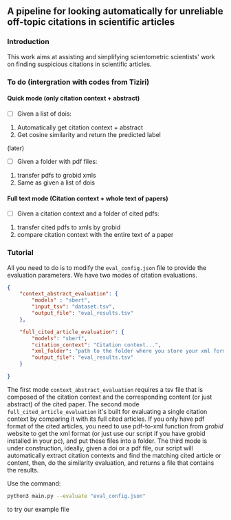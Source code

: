 ## A pipeline for looking automatically for unreliable off-topic citations in scientific articles

### Introduction
This work aims at assisting and simplifying scientometric scientists' work on finding suspicious citations in scientific articles.

### To do (intergration with codes from Tiziri)
#### Quick mode (only citation context + abstract)
- [ ] Given a list of dois:
1. Automatically get citation context + abstract
2. Get cosine similarity and return the predicted label

(later)
- [ ] Given a folder with pdf files:
1. transfer pdfs to grobid xmls
2. Same as given a list of dois

#### Full text mode (Citation context + whole text of papers)
- [ ] Given a citation context and a folder of cited pdfs:
1. transfer cited pdfs to xmls by grobid
2. compare citation context with the entire text of a paper

### Tutorial
All you need to do is to modify the `eval_config.json` file to provide the evaluation parameters. We have two modes of citation evaluations. 
```json
{
    "context_abstract_evaluation": {
        "models" : "sbert",
        "input_tsv": "dataset.tsv", 
        "output_file": "eval_results.tsv"
    },

    "full_cited_article_evaluation": {
        "models": "sbert",
        "citation_context": "Citation context...",
        "xml_folder": "path to the folder where you store your xml format of cited papers",
        "output_file": "eval_results.tsv"
    }

}
```
The first mode `context_abstract_evaluation` requires a tsv file that is composed of the citation context and the corresponding content (or just abstract) of the cited paper.
The second mode `full_cited_article_evaluation` it's built for evaluating a single citation context by comparing it with its full cited articles. If you only have pdf format of the cited articles, you need to use pdf-to-xml function from *grobid* website to get the xml format (or just use our script if you have grobid installed in your pc), and put these files into a folder.
The third mode is under construction, ideally, given a doi or a pdf file, our script will automatically extract citation contexts and find the matching cited article or content, then, do the similarity evaluation, and returns a file that contains the results.

Use the command:
```bash
python3 main.py --evaluate "eval_config.json"
```
to try our example file
